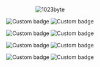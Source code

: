 <div align=center>

![1023byte](https://github-readme-stats.vercel.app/api?username=1023byte&theme=dark&show_icons=true)


![Custom badge](https://img.shields.io/badge/VUE2-不会-brightgreen)
![Custom badge](https://img.shields.io/badge/VUE3-不会-green)

![Custom badge](https://img.shields.io/badge/CSS-不会-red)
![Custom badge](https://img.shields.io/badge/JavaScript-不会-yellow)

![Custom badge](https://img.shields.io/badge/Webpack-不会-brightgreen)
![Custom badge](https://img.shields.io/badge/Vite-不会-brightgreen)
 
![Custom badge](https://img.shields.io/badge/ElementUI-不会-green)
![Custom badge](https://img.shields.io/badge/EmelentUI+-不会-brightgreen)
 
 

</div>

